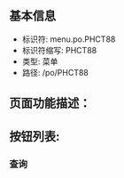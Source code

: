 
## 基本信息

- 标识符: menu.po.PHCT88
- 标识符缩写: PHCT88
- 类型: 菜单
- 路径: /po/PHCT88

## 页面功能描述：





## 按钮列表:


### 查询


